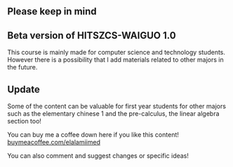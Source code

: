 ## Please keep in mind
## Beta version of HITSZCS-WAIGUO 1.0

This course is mainly made for computer science and technology students. However there is a possibility that I add materials related to other majors in the future.
## Update 
Some of the content can be valuable for first year students for other majors such as the elementary chinese 1 and the pre-calculus, the linear algebra section too!

You can buy me a coffee down here if you like this content!
[buymeacoffee.com/elalamiimed](https://)


You can also comment and suggest changes or specific ideas! 